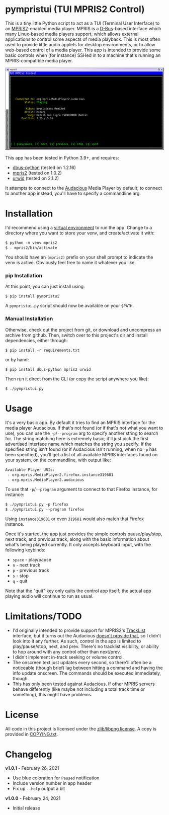 # pympristui (TUI MPRIS2 Control)

This is a tiny little Python script to act as a TUI (Terminal User Interface)
to an [MPRIS2](https://specifications.freedesktop.org/mpris-spec/latest/)-enabled
media player.  MPRIS is a [D-Bus](https://dbus.freedesktop.org/doc/dbus-specification.html)-based
interface which many Linux-based media players support, which allows external
applications to control some aspects of media playback.  This is most often
used to provide little audio applets for desktop environments, or to allow
web-based control of a media player.  This app is intended to provide some
basic controls when (for instance) SSHed in to a machine that's running an
MPRIS-compatible media player.

![App Screenshot](https://raw.githubusercontent.com/apocalyptech/pympristui/master/screenshot.png)

This app has been tested in Python 3.9+, and requires:
 - [dbus-python](https://pypi.org/project/dbus-python/) (tested on 1.2.16)
 - [mpris2](https://pypi.org/project/mpris2/) (tested on 1.0.2)
 - [urwid](https://pypi.org/project/urwid/) (tested on 2.1.2)

It attempts to connect to the [Audacious](https://audacious-media-player.org/)
Media Player by default; to connect to another app instead, you'll have to specify
a commandline arg.

# Installation

I'd recommend using a [virtual environment](https://docs.python.org/3/library/venv.html)
to run the app.  Change to a directory where you want to store your venv,
and create/activate it with:

    $ python -m venv mpris2
    $ . mpris2/bin/activate

You should have an `(mpris2)` prefix on your shell prompt to indicate the
venv is active.  Obviously feel free to name it whatever you like.

### pip Installation

At this point, you can just install using:

    $ pip install pympristui

A `pympristui.py` script should now be available on your `$PATH`.

### Manual Installation

Otherwise, check out the project from git, or download and uncompress an
archive from github.  Then, switch over to this project's dir and install
dependencies, either through:

    $ pip install -r requirements.txt

or by hand:

    $ pip install dbus-python mpris2 urwid

Then run it direct from the CLI (or copy the script anywhere you like):

    $ ./pympristui.py

# Usage

It's a very basic app.  By default it tries to find an MPRIS interface for
the media player Audacious.  If that's not found (or if that's not what you
want to use), you can use the `-p`/`--program` arg to specify another string
to search for.  The string matching here is extremely basic; it'll just pick
the first advertised interface name which matches the string you specify.  If
the specified string isn't found (or if Audacious isn't running, when no `-p`
has been specified), you'll get a list of all available MPRIS interfaces found
on your system, on the commandline, with output like:

    Available Player URIs:
     - org.mpris.MediaPlayer2.firefox.instance319681
     - org.mpris.MediaPlayer2.audacious

To use that `-p`/`--program` argument to connect to that Firefox instance, for
instance:

    $ ./pympristui.py -p firefox
    $ ./pympristui.py --program firefox

Using `instance319681` or even `319681` would also match that Firefox instance.

Once it's started, the app just provides the simple controls pause/play/stop,
next track, and previous track, along with the basic information about what's
being played currently.  It only accepts keyboard input, with the following
keybinds:

 - `space` - play/pause
 - `n` - next track
 - `p` - previous track
 - `s` - stop
 - `q` - quit

Note that the "quit" key only quits the control app itself; the actual app
playing audio will continue to run as usual.

# Limitations/TODO

 - I'd originally intended to provide support for MPRIS2's
   [TrackList](https://specifications.freedesktop.org/mpris-spec/latest/Track_List_Interface.html)
   interface, but it turns out the Audacious [doesn't provide that](https://redmine.audacious-media-player.org/issues/106),
   so I didn't look into it any further.  As such, control in the app is limited
   to play/pause/stop, next, and prev.  There's no tracklist visibility, or ability
   to hop around with any control other than next/prev.
 - I didn't implement in-track seeking or volume control.
 - The onscreen text just updates every second, so there'll often be a noticeable
   (though brief) lag between hitting a command and having the info update onscreen.
   The commands should be executed immediately, though.
 - This has only been tested against Audacious.  If other MPRIS servers behave
   differently (like maybe not including a total track time or something), this
   might have problems.

# License

All code in this project is licensed under the
[zlib/libpng license](https://opensource.org/licenses/Zlib).  A copy is
provided in [COPYING.txt](COPYING.txt).

# Changelog

**v1.0.1** - February 26, 2021
 - Use blue coloration for `Paused` notification
 - Include version number in app header
 - Fix up `--help` output a bit

**v1.0.0** - February 24, 2021
 - Initial release

